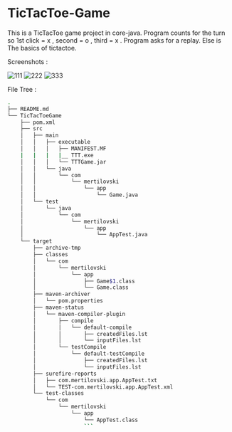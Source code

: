 # TicTacToe-Game
This is a TicTacToe game project in core-java.
Program counts for the turn so 1st click = x , second = o , third = x .
Program asks for a replay. Else is The basics of tictactoe.

Screenshots : 

![111](https://user-images.githubusercontent.com/47145541/55012259-328b8980-4ff8-11e9-91b6-037989a71d34.png)
![222](https://user-images.githubusercontent.com/47145541/55012266-34554d00-4ff8-11e9-8a86-9884b47691fb.png)
![333](https://user-images.githubusercontent.com/47145541/55012274-35867a00-4ff8-11e9-857c-b3757f7e7277.png)


File Tree : 
```bash
.
├── README.md
└── TicTacToeGame
    ├── pom.xml
    ├── src
    │   ├── main
    │   │   ├── executable
    │   │   │   ├── MANIFEST.MF
    |   |   |   |__ TTT.exe 
    │   │   │   └── TTTGame.jar
    │   │   └── java
    │   │       └── com
    │   │           └── mertilovski
    │   │               └── app
    │   │                   └── Game.java
    │   └── test
    │       └── java
    │           └── com
    │               └── mertilovski
    │                   └── app
    │                       └── AppTest.java
    └── target
        ├── archive-tmp
        ├── classes
        │   └── com
        │       └── mertilovski
        │           └── app
        │               ├── Game$1.class
        │               └── Game.class
        ├── maven-archiver
        │   └── pom.properties
        ├── maven-status
        │   └── maven-compiler-plugin
        │       ├── compile
        │       │   └── default-compile
        │       │       ├── createdFiles.lst
        │       │       └── inputFiles.lst
        │       └── testCompile
        │           └── default-testCompile
        │               ├── createdFiles.lst
        │               └── inputFiles.lst
        ├── surefire-reports
        │   ├── com.mertilovski.app.AppTest.txt
        │   └── TEST-com.mertilovski.app.AppTest.xml
        └── test-classes
            └── com
                └── mertilovski
                    └── app
                        └── AppTest.class
                        ```

